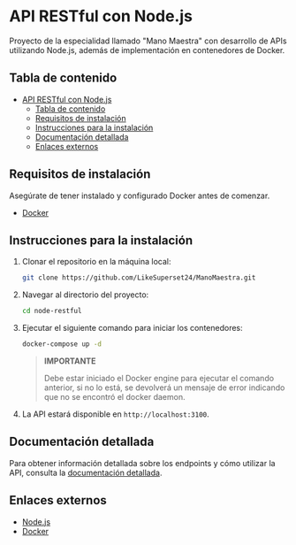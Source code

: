# API RESTful con Node.js

Proyecto de la especialidad llamado "Mano Maestra" con desarrollo de APIs utilizando Node.js, además de implementación en contenedores de Docker.

## Tabla de contenido

- [API RESTful con Node.js](#api-restful-con-nodejs)
  - [Tabla de contenido](#tabla-de-contenido)
  - [Requisitos de instalación](#requisitos-de-instalación)
  - [Instrucciones para la instalación](#instrucciones-para-la-instalación)
  - [Documentación detallada](#documentación-detallada)
  - [Enlaces externos](#enlaces-externos)

## Requisitos de instalación

Asegúrate de tener instalado y configurado Docker antes de comenzar.

- [Docker](https://www.docker.com)

## Instrucciones para la instalación

1. Clonar el repositorio en la máquina local:
   
   ```sh
   git clone https://github.com/LikeSuperset24/ManoMaestra.git
   ```

2. Navegar al directorio del proyecto:
   
   ```sh
   cd node-restful
   ```

3. Ejecutar el siguiente comando para iniciar los contenedores:

    ```sh
    docker-compose up -d
    ```

    > **IMPORTANTE**
    >
    > Debe estar iniciado el Docker engine para ejecutar el comando anterior,
    > si no lo está, se devolverá un mensaje de error indicando que no se
    > encontró el docker daemon.

4. La API estará disponible en `http://localhost:3100`.

## Documentación detallada

Para obtener información detallada sobre los endpoints y cómo utilizar la API,
consulta la [documentación detallada](./docs/README.md).

## Enlaces externos

- [Node.js](https://www.nodejs.org)
- [Docker](https://www.docker.com)